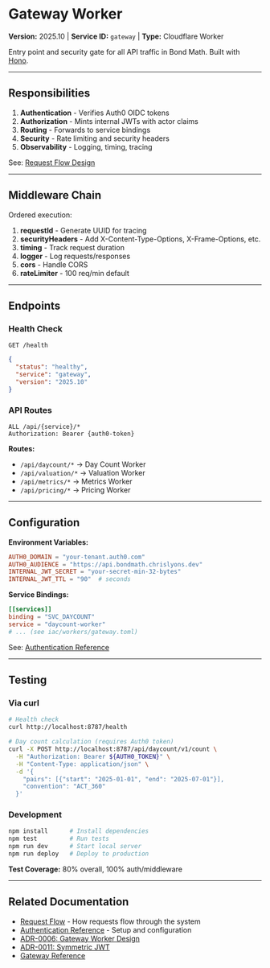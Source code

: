 # Gateway Worker

**Version:** 2025.10 | **Service ID:** `gateway` | **Type:** Cloudflare Worker

Entry point and security gate for all API traffic in Bond Math. Built with
[Hono](https://hono.dev/).

---

## Responsibilities

1. **Authentication** - Verifies Auth0 OIDC tokens
2. **Authorization** - Mints internal JWTs with actor claims
3. **Routing** - Forwards to service bindings
4. **Security** - Rate limiting and security headers
5. **Observability** - Logging, timing, tracing

See: [Request Flow Design](../../docs/design/request-flow.md)

---

## Middleware Chain

Ordered execution:

1. **requestId** - Generate UUID for tracing
2. **securityHeaders** - Add X-Content-Type-Options, X-Frame-Options, etc.
3. **timing** - Track request duration
4. **logger** - Log requests/responses
5. **cors** - Handle CORS
6. **rateLimiter** - 100 req/min default

---

## Endpoints

### Health Check

```http
GET /health
```

```json
{
  "status": "healthy",
  "service": "gateway",
  "version": "2025.10"
}
```

### API Routes

```http
ALL /api/{service}/*
Authorization: Bearer {auth0-token}
```

**Routes:**

- `/api/daycount/*` → Day Count Worker
- `/api/valuation/*` → Valuation Worker
- `/api/metrics/*` → Metrics Worker
- `/api/pricing/*` → Pricing Worker

---

## Configuration

**Environment Variables:**

```toml
AUTH0_DOMAIN = "your-tenant.auth0.com"
AUTH0_AUDIENCE = "https://api.bondmath.chrislyons.dev"
INTERNAL_JWT_SECRET = "your-secret-min-32-bytes"
INTERNAL_JWT_TTL = "90"  # seconds
```

**Service Bindings:**

```toml
[[services]]
binding = "SVC_DAYCOUNT"
service = "daycount-worker"
# ... (see iac/workers/gateway.toml)
```

See: [Authentication Reference](../../docs/reference/authentication.md)

---

## Testing

### Via curl

```bash
# Health check
curl http://localhost:8787/health

# Day count calculation (requires Auth0 token)
curl -X POST http://localhost:8787/api/daycount/v1/count \
  -H "Authorization: Bearer ${AUTH0_TOKEN}" \
  -H "Content-Type: application/json" \
  -d '{
    "pairs": [{"start": "2025-01-01", "end": "2025-07-01"}],
    "convention": "ACT_360"
  }'
```

### Development

```bash
npm install      # Install dependencies
npm test         # Run tests
npm run dev      # Start local server
npm run deploy   # Deploy to production
```

**Test Coverage:** 80% overall, 100% auth/middleware

---

## Related Documentation

- [Request Flow](../../docs/design/request-flow.md) - How requests flow through
  the system
- [Authentication Reference](../../docs/reference/authentication.md) - Setup and
  configuration
- [ADR-0006: Gateway Worker Design](../../docs/adr/0006-gateway-worker.md)
- [ADR-0011: Symmetric JWT](../../docs/adr/0011-symmetric-jwt-for-internal-auth.md)
- [Gateway Reference](../../docs/reference/gateway.md)
